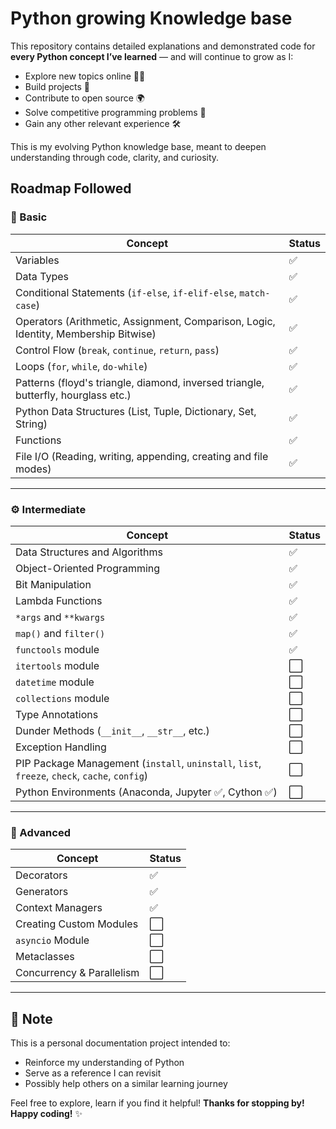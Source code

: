 # Python growing Knowledge base
This repository contains detailed explanations and demonstrated code for **every Python concept I’ve learned** — and will continue to grow as I:
- Explore new topics online 🧑‍💻  
- Build projects 🚀  
- Contribute to open source 🌍  
- Solve competitive programming problems 🧩  
- Gain any other relevant experience 🛠️

This is my evolving Python knowledge base, meant to deepen understanding through code, clarity, and curiosity.

## Roadmap Followed
### 🧱 Basic

| Concept                                                                                   | Status |
|-------------------------------------------------------------------------------------------|--------|
| Variables                                                                                 | ✅     |
| Data Types                                                                                | ✅     |
| Conditional Statements (`if-else`, `if-elif-else`, `match-case`)                          | ✅     |
| Operators (Arithmetic, Assignment, Comparison, Logic, Identity, Membership Bitwise)       | ✅     |
| Control Flow (`break`, `continue`, `return`, `pass`)                                      | ✅     |
| Loops (`for`, `while`, `do-while`)                                                        | ✅     |
| Patterns (floyd's triangle, diamond, inversed triangle, butterfly, hourglass etc.)        | ✅     |
| Python Data Structures (List, Tuple, Dictionary, Set, String)                             | ✅     |
| Functions                                                                                 | ✅     |
| File I/O (Reading, writing, appending, creating and file modes)                           | ✅     |

---

### ⚙️ Intermediate

| Concept                                                                                   	 | Status |
|------------------------------------------------------------------------------------------------|--------|
| Data Structures and Algorithms                                                            	 | ✅     |
| Object-Oriented Programming                                                               	 | ✅     |
| Bit Manipulation                                                                          	 | ✅     |
| Lambda Functions                                                                          	 | ✅     |
| `*args` and `**kwargs`                                                                    	 | ✅     |
| `map()` and `filter()`                                                                    	 | ✅     |
| `functools` module                                                                        	 | ✅     |
| `itertools` module                                                                        	 | ⬜     |
| `datetime` module                                                                         	 | ⬜     |
| `collections` module                                                                      	 | ⬜     |
| Type Annotations                                                                          	 | ⬜     |
| Dunder Methods (`__init__`, `__str__`, etc.)                                              	 | ⬜     |
| Exception Handling                                                                        	 | ⬜     |
| PIP Package Management (`install`, `uninstall`, `list`, `freeze`, `check`, `cache`, `config`)  | ⬜     |
| Python Environments (Anaconda, Jupyter ✅, Cython ✅)                                    	 | ⬜     |

---

### 🚀 Advanced

| Concept                                                                                   | Status |
|-------------------------------------------------------------------------------------------|--------|
| Decorators                                                                                | ✅     |
| Generators                                                                                | ✅     |
| Context Managers                                                                          | ✅     |
| Creating Custom Modules                                                                   | ⬜     |
| `asyncio` Module                                                                          | ⬜     |
| Metaclasses                                                                               | ⬜     |
| Concurrency & Parallelism                                                                 | ⬜     |

---
## 📌 Note

This is a personal documentation project intended to:
- Reinforce my understanding of Python
- Serve as a reference I can revisit
- Possibly help others on a similar learning journey

Feel free to explore, learn if you find it helpful!
**Thanks for stopping by! Happy coding!** ✨

